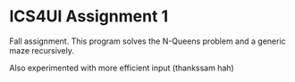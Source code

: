 # ICS4UI Assignment 1
Fall assignment. This program solves the N-Queens problem and a generic maze recursively. 

Also experimented with more efficient input (thankssam hah)
